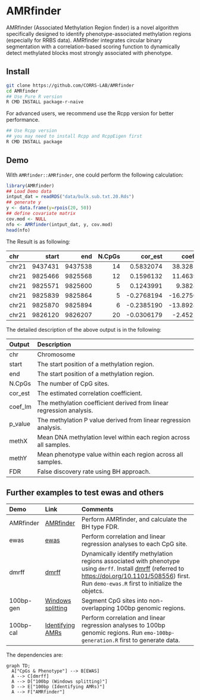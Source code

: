 # AMRfinder

AMRfinder (Associated Methylation Region finder) is a novel algorithm specifically designed to identify phenotype-associated methylation regions (especially for RRBS data). AMRfinder integrates circular binary segmentation with a correlation-based scoring function to dynamically detect methylated blocks most strongly associated with phenotype.


## Install

```sh
git clone https://github.com/CORRS-LAB/AMRfinder
cd AMRfinder
## Use Pure R version
R CMD INSTALL package-r-naive
```

For advanced users, we recommend use the Rcpp version for better performance.

```sh
## Use Rcpp version
## you may need to install Rcpp and RcppEigen first
R CMD INSTALL package
```

## Demo

With `AMRfinder::AMRfinder`, one could perform the following calculation:

```R
library(AMRfinder)
## Load Demo data
intput_dat = readRDS("data/bulk.sub.txt.20.Rds")
## generate y
y <- data.frame(y=rpois(20, 50))
## define covariate matrix
cov.mod <- NULL
nfo <- AMRfinder(intput_dat, y, cov.mod)
head(nfo)
```

The Result is as following:

|chr   |   start|     end| N.CpGs|    cor_est|    coef_lm|   p_value|     methX| methY|       FDR|
|:-----|-------:|-------:|-----:|----------:|----------:|---------:|---------:|-----:|---------:|
|chr21 | 9437431| 9437538|    14|  0.5832074|  38.328544| 0.0069528| 0.6017233|    49| 0.2759106|
|chr21 | 9825466| 9825568|    12|  0.1596132|  11.463980| 0.5014693| 0.2783314|    49| 0.6066556|
|chr21 | 9825571| 9825600|     5|  0.1243991|   9.382826| 0.6012908| 0.2705365|    49| 0.6540356|
|chr21 | 9825839| 9825864|     5| -0.2768194| -16.275038| 0.2373935| 0.3259030|    49| 0.4405461|
|chr21 | 9825870| 9825894|     6| -0.2385190| -13.892837| 0.3111941| 0.4334588|    49| 0.4909643|
|chr21 | 9826120| 9826207|    20| -0.0306179|  -2.452290| 0.8980380| 0.2583344|    49| 0.8980380|

The detailed description of the above output is in the following:

| Output | Description | 
|:-----|:--------|
| chr | Chromosome | 
| start | The start position of a methylation region. | 
| end | The start position of a methylation region. | 
| N.CpGs | The number of CpG sites.|
| cor_est | The estimated correlation coefficient. | 
| coef_lm | The methylation coefficient derived from linear regression analysis. | 
| p_value |  The methylation P value derived from linear regression analysis. | 
| methX | Mean DNA methylation level within each region across all samples.|
| methY | Mean phenotype value within each region across all samples.|
| FDR | False discovery rate using BH approach.|


## Further examples to test ewas and others

| Demo | Link | Comments |
|:-----|:-----|:---------|
| AMRfinder | [AMRfinder](./scripts/AMR.finder.R) | Perform AMRfinder, and calculate the BH type FDR.|
| ewas | [ewas](./scripts/demo-ewas.R) |  Perform correlation and linear regression analyses to each CpG site.|
| dmrff | [dmrff](./scripts/demo-dmrff.R) | Dynamically identify methylation regions associated with phenotype using `dmrff`. Install [dmrff](https://github.com/perishky/dmrff) (referred to https://doi.org/10.1101/508556) first. Run `demo-ewas.R` first to initialize the objetcs.|
| 100bp-gen | [Windows splitting](./scripts/demo-100bp-generation.R) |  Segment CpG sites into non-overlapping 100bp genomic regions.|
| 100bp-cal | [Identifying AMRs](./scripts/demo-100bp-cal.R) | Perform correlation and linear regression analyses to 100bp genomic regions. Run `emo-100bp-generation.R` first to generate data.|


The dependencies are:

```mermaid
graph TD;
  A["CpGs & Phenotype"] --> B[EWAS]
  A --> C[dmrff]
  A --> D["100bp (Windows splitting)"]
  D --> E["100bp (Identifying AMRs)"]
  A --> F["AMRfinder"]
```
